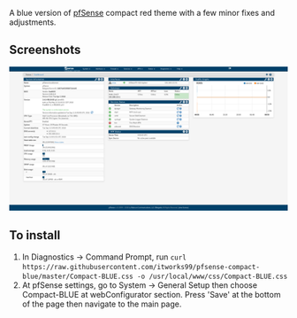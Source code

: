 A blue version of [pfSense](https://github.com/pfsense/pfsense) compact red theme with a few minor fixes and adjustments.
## Screenshots
![pfsense-compact-blue](screenshot_blue.png)

## To install
1. In Diagnostics -> Command Prompt, run `curl https://raw.githubusercontent.com/itworks99/pfsense-compact-blue/master/Compact-BLUE.css -o /usr/local/www/css/Compact-BLUE.css`
2. At pfSense settings, go to System -> General Setup then choose Compact-BLUE at webConfigurator section. Press 'Save' at the bottom of the page then navigate to the main page.
